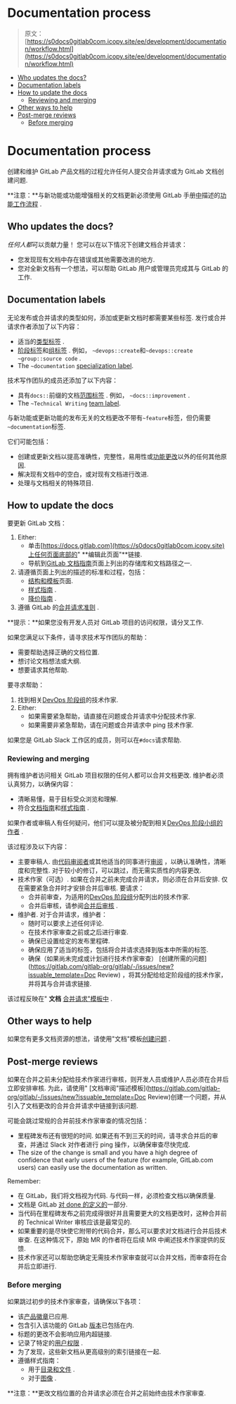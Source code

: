 # Documentation process

> 原文：[https://s0docs0gitlab0com.icopy.site/ee/development/documentation/workflow.html](https://s0docs0gitlab0com.icopy.site/ee/development/documentation/workflow.html)

*   [Who updates the docs?](#who-updates-the-docs)
*   [Documentation labels](#documentation-labels)
*   [How to update the docs](#how-to-update-the-docs)
    *   [Reviewing and merging](#reviewing-and-merging)
*   [Other ways to help](#other-ways-to-help)
*   [Post-merge reviews](#post-merge-reviews)
    *   [Before merging](#before-merging)

# Documentation process[](#documentation-process "Permalink")

创建和维护 GitLab 产品文档的过程允许任何人提交合并请求或为 GitLab 文档创建问题.

**注意：**与新功能或功能增强相关的文档更新必须使用 GitLab 手册[中](https://about.gitlab.com/handbook/engineering/ux/technical-writing/workflow/#for-a-product-change)描述的[功能工作流程](https://about.gitlab.com/handbook/engineering/ux/technical-writing/workflow/#for-a-product-change) .

## Who updates the docs?[](#who-updates-the-docs "Permalink")

*任何人都*可以贡献力量！ 您可以在以下情况下创建文档合并请求：

*   您发现现有文档中存在错误或其他需要改进的地方.
*   您对全新文档有一个想法，可以帮助 GitLab 用户或管理员完成其与 GitLab 的工作.

## Documentation labels[](#documentation-labels "Permalink")

无论发布或合并请求的类型如何，添加或更新文档时都需要某些标签. 发行或合并请求作者添加了以下内容：

*   适当的[类型标签](../contributing/issue_workflow.html#type-labels) .
*   [阶段标签](../contributing/issue_workflow.html#stage-labels)和[组标签](../contributing/issue_workflow.html#group-labels) . 例如， `~devops::create`和`~devops::create` `~group::source code` .
*   The `~documentation` [specialization label](../contributing/issue_workflow.html#specialization-labels).

技术写作团队的成员还添加了以下内容：

*   具有`docs::`前缀的文档[范围标签](../../user/project/labels.html#scoped-labels-premium) . 例如， `~docs::improvement` .
*   The `~Technical Writing` [team label](../contributing/issue_workflow.html#team-labels).

与新功能或更新功能的发布无关的文档更改不带有`~feature`标签，但仍需要`~documentation`标签.

它们可能包括：

*   创建或更新文档以提高准确性，完整性，易用性或[功能更改](https://about.gitlab.com/handbook/engineering/ux/technical-writing/workflow/#for-a-product-change)以外的任何其他原因.
*   解决现有文档中的空白，或对现有文档进行改进.
*   处理与文档相关的特殊项目.

## How to update the docs[](#how-to-update-the-docs "Permalink")

要更新 GitLab 文档：

1.  Either:
    *   单击[https://docs.gitlab.com](https://s0docs0gitlab0com.icopy.site)上任何页面底部的" **编辑此页面"**链接.
    *   导航到[GitLab 文档指南](index.html)页面上列出的存储库和文档路径之一.
2.  请遵循页面上列出的描述的标准和过程，包括：
    *   [结构和模板](structure.html)页面.
    *   [样式指南](styleguide.html) .
    *   [降价指南](https://about.gitlab.com/handbook/markdown-guide/) .
3.  遵循 GitLab 的[合并请求准则](../contributing/merge_request_workflow.html#merge-request-guidelines) .

**提示：**如果您没有开发人员对 GitLab 项目的访问权限，请分叉工作.

如果您满足以下条件，请寻求技术写作团队的帮助：

*   需要帮助选择正确的文档位置.
*   想讨论文档想法或大纲.
*   想要请求其他帮助.

要寻求帮助：

1.  找到相关[DevOps 阶段组](https://about.gitlab.com/handbook/engineering/ux/technical-writing/#assignments)的技术作家.
2.  Either:
    *   如果需要紧急帮助，请直接在问题或合并请求中分配技术作家.
    *   如果需要非紧急帮助，请在问题或合并请求中 ping 技术作家.

如果您是 GitLab Slack 工作区的成员，则可以在`#docs`请求帮助.

### Reviewing and merging[](#reviewing-and-merging "Permalink")

拥有维护者访问相关 GitLab 项目权限的任何人都可以合并文档更改. 维护者必须认真努力，以确保内容：

*   清晰易懂，易于目标受众浏览和理解.
*   符合[文档指南](index.html)和[样式指南](styleguide.html) .

如果作者或审稿人有任何疑问，他们可以提及被分配到相关[DevOps 阶段小组的作者](https://about.gitlab.com/handbook/engineering/ux/technical-writing/#assignments) .

该过程涉及以下内容：

*   主要审稿人. 由[代码审阅者](https://about.gitlab.com/handbook/engineering/projects/)或其他适当的同事进行[审阅](https://about.gitlab.com/handbook/engineering/projects/) ，以确认准确性，清晰度和完整性. 对于较小的修订，可以跳过，而无需实质性的内容更改.
*   技术作家（可选）. 如果在合并之前未完成合并请求，则必须在合并后安排. 仅在需要紧急合并时才安排合并后审核. 要请求：
    *   合并前审查，为适用的[DevOps 阶段组](https://about.gitlab.com/handbook/engineering/ux/technical-writing/#assignments)分配列出的技术作家.
    *   合并后审核，请参阅[合并后审核](#post-merge-reviews) .
*   维护者. 对于合并请求，维护者：
    *   随时可以要求上述任何评论.
    *   在技​​术作家审查之前或之后进行审查.
    *   确保已设置给定的发布里程碑.
    *   确保应用了适当的标签，包括将合并请求选择到版本中所需的标签.
    *   确保（如果尚未完成或计划进行技术作家审查） [创建所需的问题](https://gitlab.com/gitlab-org/gitlab/-/issues/new?issuable_template=Doc Review) ，将其分配给给定阶段组的技术作家，并将其与合并请求链接.

该过程反映在" **文档** [合并请求"模板中](https://gitlab.com/gitlab-org/gitlab/blob/master/.gitlab/merge_request_templates/Documentation.md) .

## Other ways to help[](#other-ways-to-help "Permalink")

如果您有更多文档资源的想法，请使用"文档"模板[创建问题](https://gitlab.com/gitlab-org/gitlab/-/issues/new?issuable_template=Documentation) .

## Post-merge reviews[](#post-merge-reviews "Permalink")

如果在合并之前未分配给技术作家进行审核，则开发人员或维护人员必须在合并后立即安排审核. 为此，请使用" [文档审阅"描述模板](https://gitlab.com/gitlab-org/gitlab/-/issues/new?issuable_template=Doc Review)创建一个问题，并从引入了文档更改的合并合并请求中链接到该问题.

可能会跳过常规的合并前技术作家审查的情况包括：

*   里程碑发布还有很短的时间. 如果还有不到三天的时间，请寻求合并后的审查，并通过 Slack 对作者进行 ping 操作，以确保审查尽快完成.
*   The size of the change is small and you have a high degree of confidence that early users of the feature (for example, GitLab.com users) can easily use the documentation as written.

Remember:

*   在 GitLab，我们将文档视为代码. 与代码一样，必须检查文档以确保质量.
*   文档是 GitLab [对 done 的定义的](../contributing/merge_request_workflow.html#definition-of-done)一部分.
*   当代码在里程碑发布之前完成得很好并且需要更大的文档更改时，这种合并前的 Technical Writer 审核应该是最常见的.
*   如果重要的是尽快使它附带的代码合并，那么可以要求对文档进行合并后技术审查. 在这种情况下，原始 MR 的作者将在后续 MR 中阐述技术作家提供的反馈.
*   技术作家还可以帮助您确定无需技术作家审查就可以合并文档，而审查将在合并后立即进行.

### Before merging[](#before-merging "Permalink")

如果跳过初步的技术作家审查，请确保以下各项：

*   该[产品徽章](styleguide.html#product-badges)已应用.
*   包含引入该功能的 GitLab [版本](styleguide.html#text-for-documentation-requiring-version-text)已包括在内.
*   标题的更改不会影响应用内超链接.
*   记录了特定的[用户权限](../../user/permissions.html) .
*   为了发现，这些新文档从更高级别的索引链接在一起.
*   遵循样式指南：
    *   用于[目录和文件](styleguide.html#work-with-directories-and-files) .
    *   对于[图像](styleguide.html#images) .

**注意：**更改文档位置的合并请求必须在合并之前始终由技术作家审查.
